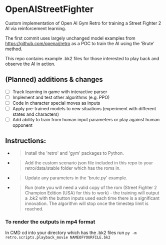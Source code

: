 # OpenAIStreetFighter
Custom implementation of Open AI Gym Retro for training a Street Fighter 2 AI via reinforcement learning.

The first commit uses largely unchanged model examples from https://github.com/openai/retro as a POC to train the AI using the 'Brute' method.

This repo contains example .bk2 files for those interested to play back and observe the AI in action.

## (Planned) additions & changes 
* [ ] Track learning in game with interactive parser
* [ ] Implement and test other algorithms (e.g. PPO)
* [ ] Code in character special moves as inputs
* [ ] Apply pre-trained models to new situations (experiment with different states and characters)
* [ ] Add ability to train from human input parameters or play against human opponent

## Instructions:
* > Install the 'retro' and 'gym' packages to Python.
* > Add the custom scenario json file included in this repo to your retro/data/stable folder which has the roms in. 
* > Update any parameters in the 'brute.py' example.
* > Run (note you will need a valid copy of the rom (Street Fighter 2 Champion Edition (USA) for this to work) - the training will output a .bk2 with the button inputs used each time there is a significant innovation. The algorithm will stop once the timestep limit is reached.

### To render the outputs in mp4 format
In CMD cd into your directory which has the .bk2 files
run ```py -m retro.scripts.playback_movie NAMEOFYOURFILE.bk2```


